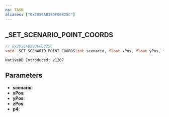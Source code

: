 ```yaml
---
ns: TASK
aliases: ["0x2056AB38DF06825C"]
---
```

## _SET_SCENARIO_POINT_COORDS

```c
// 0x2056AB38DF06825C
void _SET_SCENARIO_POINT_COORDS(int scenario, float xPos, float yPos, float zPos, BOOL p4);
```

```
NativeDB Introduced: v1207
```

## Parameters
* **scenario**:
* **xPos**:
* **yPos**:
* **zPos**:
* **p4**:

